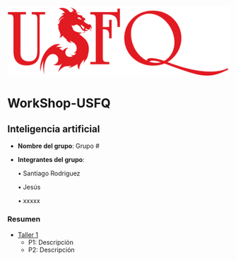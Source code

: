 ![USFQ-LOGO](/Taller1/images/usfq-red.png)
# WorkShop-USFQ
## Inteligencia artificial

- **Nombre del grupo**: Grupo #
- **Integrantes del grupo**:

    • Santiago Rodriguez

    • Jesús

    • xxxxx

### Resumen
- [Taller 1](/Taller1/README.md)
  - P1: Descripción 
  - P2: Descripción

